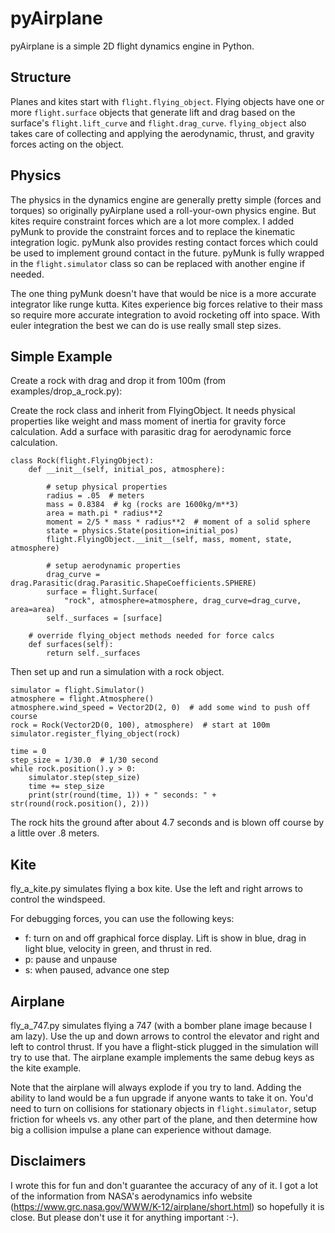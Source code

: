 # pyAirplane
pyAirplane is a simple 2D flight dynamics engine in Python.

## Structure
Planes and kites start with `flight.flying_object`. Flying objects have one or more `flight.surface` objects that generate
lift and drag based on the surface's `flight.lift_curve` and `flight.drag_curve`. `flying_object` also takes care of 
collecting and applying the aerodynamic, thrust, and gravity forces acting on the object.

## Physics
The physics in the dynamics engine are generally pretty simple (forces and torques) so originally 
pyAirplane used a roll-your-own physics engine. But kites require constraint forces which are a lot more
complex. I added pyMunk to provide the constraint forces and to replace the kinematic integration
logic. pyMunk also provides resting contact forces which could be used to implement ground contact
in the future. pyMunk is fully wrapped in the `flight.simulator` class so can be replaced with another engine
if needed. 

The one thing pyMunk doesn't have that would be nice is a more accurate integrator like
runge kutta. Kites experience big forces relative to their mass so require more accurate integration
to avoid rocketing off into space. With euler integration the best we can do is use really small step 
sizes.

## Simple Example
Create a rock with drag and drop it from 100m (from examples/drop_a_rock.py):

Create the rock class and inherit from FlyingObject. It needs physical properties like
weight and mass moment of inertia for gravity force calculation. Add a surface with parasitic
drag for aerodynamic force calculation.
```
class Rock(flight.FlyingObject):
    def __init__(self, initial_pos, atmosphere):

        # setup physical properties
        radius = .05  # meters
        mass = 0.8384  # kg (rocks are 1600kg/m**3)
        area = math.pi * radius**2
        moment = 2/5 * mass * radius**2  # moment of a solid sphere
        state = physics.State(position=initial_pos)
        flight.FlyingObject.__init__(self, mass, moment, state, atmosphere)

        # setup aerodynamic properties
        drag_curve = drag.Parasitic(drag.Parasitic.ShapeCoefficients.SPHERE)
        surface = flight.Surface(
            "rock", atmosphere=atmosphere, drag_curve=drag_curve, area=area)
        self._surfaces = [surface]

    # override flying_object methods needed for force calcs
    def surfaces(self):
        return self._surfaces
```

Then set up and run a simulation with a rock object.

```
simulator = flight.Simulator()
atmosphere = flight.Atmosphere()
atmosphere.wind_speed = Vector2D(2, 0)  # add some wind to push off course
rock = Rock(Vector2D(0, 100), atmosphere)  # start at 100m
simulator.register_flying_object(rock)

time = 0
step_size = 1/30.0  # 1/30 second
while rock.position().y > 0:
    simulator.step(step_size)
    time += step_size
    print(str(round(time, 1)) + " seconds: " + str(round(rock.position(), 2)))
```

The rock hits the ground after about 4.7 seconds and is blown off course by a little over .8 meters.

## Kite
fly_a_kite.py simulates flying a box kite. Use the left and right arrows to control the 
windspeed. 

For debugging forces, you can use the following keys:
* f: turn on and off graphical force display. Lift is show in blue, drag in light
blue, velocity in green, and thrust in red.
* p: pause and unpause
* s: when paused, advance one step

## Airplane
fly_a_747.py simulates flying a 747 (with a bomber plane image because I am lazy). Use
the up and down arrows to control the elevator and right and left to control thrust. 
If you have a flight-stick plugged in the simulation will try to use that. The airplane example 
implements the same debug keys as the kite example.

Note that the airplane will always explode if you try to land. Adding the ability to land would be 
a fun upgrade if anyone wants to take it on. You'd need to turn on collisions for stationary objects 
in `flight.simulator`, setup friction for wheels vs. any other part of the plane, and then determine 
how big a collision impulse a plane can experience without damage.

## Disclaimers
I wrote this for fun and don't guarantee the accuracy of any of it. I got a lot of the information
from NASA's aerodynamics info website (https://www.grc.nasa.gov/WWW/K-12/airplane/short.html) so
hopefully it is close. But please don't use it for anything important :-).
